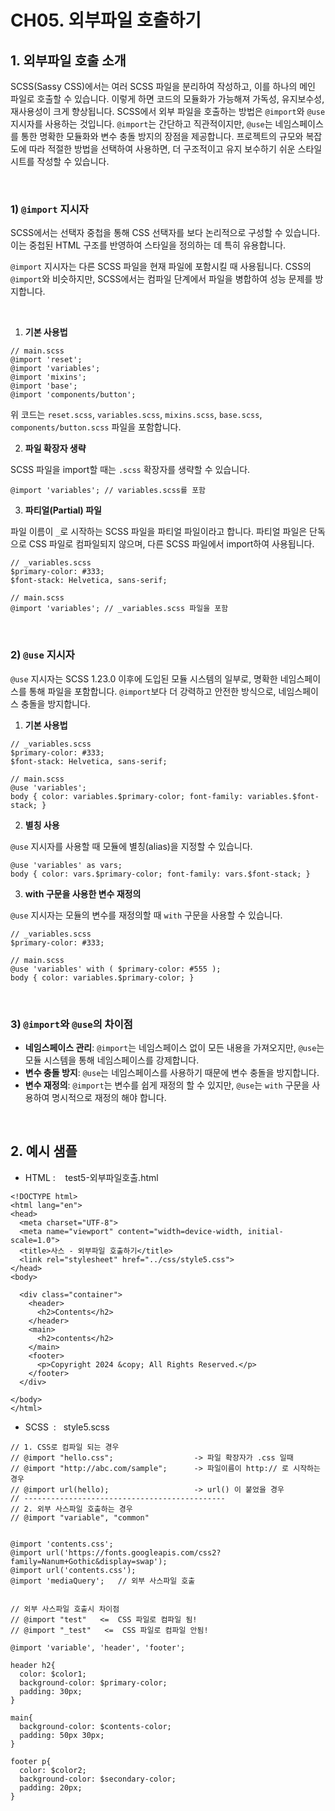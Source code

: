 # CH05. 외부파일 호출하기

  

  

## 1\. 외부파일 호출 소개

SCSS(Sassy CSS)에서는 여러 SCSS 파일을 분리하여 작성하고, 이를 하나의 메인 파일로 호출할 수 있습니다. 이렇게 하면 코드의 모듈화가 가능해져 가독성, 유지보수성, 재사용성이 크게 향상됩니다. SCSS에서 외부 파일을 호출하는 방법은 `@import`와 `@use` 지시자를 사용하는 것입니다. `@import`는 간단하고 직관적이지만, `@use`는 네임스페이스를 통한 명확한 모듈화와 변수 충돌 방지의 장점을 제공합니다. 프로젝트의 규모와 복잡도에 따라 적절한 방법을 선택하여 사용하면, 더 구조적이고 유지 보수하기 쉬운 스타일시트를 작성할 수 있습니다.

<br>  

### 1) `@import` 지시자

SCSS에서는 선택자 중첩을 통해 CSS 선택자를 보다 논리적으로 구성할 수 있습니다. 이는 중첩된 HTML 구조를 반영하여 스타일을 정의하는 데 특히 유용합니다.

  

`@import` 지시자는 다른 SCSS 파일을 현재 파일에 포함시킬 때 사용됩니다. CSS의 `@import`와 비슷하지만, SCSS에서는 컴파일 단계에서 파일을 병합하여 성능 문제를 방지합니다.

<br>

1. **기본 사용법**

```
// main.scss 
@import 'reset'; 
@import 'variables'; 
@import 'mixins';
@import 'base'; 
@import 'components/button';
```

위 코드는 `reset.scss`, `variables.scss`, `mixins.scss`, `base.scss`, `components/button.scss` 파일을 포함합니다.

2. **파일 확장자 생략**

SCSS 파일을 import할 때는 `.scss` 확장자를 생략할 수 있습니다.

  

```
@import 'variables'; // variables.scss를 포함
```

3. **파티얼(Partial) 파일**

파일 이름이 `_`로 시작하는 SCSS 파일을 파티얼 파일이라고 합니다. 파티얼 파일은 단독으로 CSS 파일로 컴파일되지 않으며, 다른 SCSS 파일에서 import하여 사용됩니다.

  

```
// _variables.scss 
$primary-color: #333; 
$font-stack: Helvetica, sans-serif; 

// main.scss 
@import 'variables'; // _variables.scss 파일을 포함
```

<br>  

### 2) `@use` 지시자

`@use` 지시자는 SCSS 1.23.0 이후에 도입된 모듈 시스템의 일부로, 명확한 네임스페이스를 통해 파일을 포함합니다. `@import`보다 더 강력하고 안전한 방식으로, 네임스페이스 충돌을 방지합니다.

  

1. **기본 사용법**

```
// _variables.scss 
$primary-color: #333; 
$font-stack: Helvetica, sans-serif; 

// main.scss 
@use 'variables'; 
body { color: variables.$primary-color; font-family: variables.$font-stack; }
```

2. **별칭 사용**

`@use` 지시자를 사용할 때 모듈에 별칭(alias)을 지정할 수 있습니다.

  

```
@use 'variables' as vars; 
body { color: vars.$primary-color; font-family: vars.$font-stack; }
```
  

3. **with 구문을 사용한 변수 재정의**

`@use` 지시자는 모듈의 변수를 재정의할 때 `with` 구문을 사용할 수 있습니다.

  

```
// _variables.scss 
$primary-color: #333; 

// main.scss 
@use 'variables' with ( $primary-color: #555 ); 
body { color: variables.$primary-color; }
```
  
<br>  

### 3) `@import`와 `@use`의 차이점

  

- **네임스페이스 관리**: `@import`는 네임스페이스 없이 모든 내용을 가져오지만, `@use`는 모듈 시스템을 통해 네임스페이스를 강제합니다.
- **변수 충돌 방지**: `@use`는 네임스페이스를 사용하기 때문에 변수 충돌을 방지합니다.
- **변수 재정의**: `@import`는 변수를 쉽게 재정의 할 수 있지만, `@use`는 `with` 구문을 사용하여 명시적으로 재정의 해야 합니다.

<br> 

## 2\. 예시 샘플

  

- HTML :    test5-외부파일호출.html

```
<!DOCTYPE html>
<html lang="en">
<head>
  <meta charset="UTF-8">
  <meta name="viewport" content="width=device-width, initial-scale=1.0">
  <title>사스 - 외부파일 호출하기</title>
  <link rel="stylesheet" href="../css/style5.css">
</head>
<body>

  <div class="container">
    <header>
      <h2>Contents</h2>
    </header>
    <main>
      <h2>contents</h2>
    </main>
    <footer>
      <p>Copyright 2024 &copy; All Rights Reserved.</p>
    </footer>
  </div>
  
</body>
</html>
```

  

- SCSS  :   style5.scss

```
// 1. CSS로 컴파일 되는 경우
// @import "hello.css";                  -> 파일 확장자가 .css 일때  
// @import "http://abc.com/sample";      -> 파일이름이 http:// 로 시작하는 경우
// @import url(hello);                   -> url() 이 붙었을 경우
// ---------------------------------------------
// 2. 외부 사스파일 호출하는 경우
// @import "variable", "common"


@import 'contents.css';
@import url('https://fonts.googleapis.com/css2?family=Nanum+Gothic&display=swap');
@import url('contents.css');
@import 'mediaQuery';   // 외부 사스파일 호출

 
// 외부 사스파일 호출시 차이점
// @import "test"   <=  CSS 파일로 컴파일 됨!
// @import "_test"   <=  CSS 파일로 컴파일 안됨!

@import 'variable', 'header', 'footer';

header h2{
  color: $color1;
  background-color: $primary-color;
  padding: 30px;
}

main{
  background-color: $contents-color;
  padding: 50px 30px;
}

footer p{
  color: $color2;
  background-color: $secondary-color;
  padding: 20px;
}
```